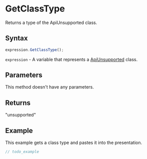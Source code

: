 # GetClassType

Returns a type of the ApiUnsupported class.

## Syntax

```javascript
expression.GetClassType();
```

`expression` - A variable that represents a [ApiUnsupported](../ApiUnsupported.md) class.

## Parameters

This method doesn't have any parameters.

## Returns

"unsupported"

## Example

This example gets a class type and pastes it into the presentation.

```javascript
// todo_example
```
